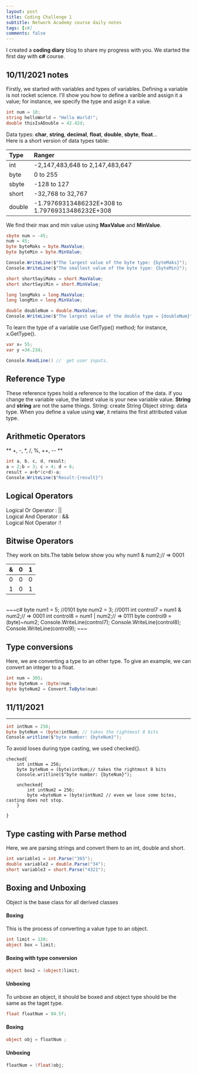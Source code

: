 ```yaml
---
layout: post
title: Coding Challenge 1
subtitle: Network Academy course daily notes 
tags: [c#]
comments: false
---
```


I created a **coding diary** blog to share my progress with you. We started the first day with **c#** course.
## 10/11/2021 notes
Firstly, we started with variables and types of variables. Defining a variable is not rocket science. I'll show you how to define a varible and assign it a value; for instance, we specify the type and asign it a value.
```c#
int num = 10;
string helloWorld = "Hello World!";
double thisIsADouble = 42.42d;
```
Data types: **char**, **string**, **decimal**, **float**, **double**, **sbyte**, **float**...<br>
Here is a short version of data types table:<br>

| Type | Ranger | 
| :------ |:--- |
| int | -2,147,483,648 to 2,147,483,647 |
| byte | 0 to 255 |
| sbyte | -128 to 127 |
| short | -32,768 to 32,767 |
| double | -1.79769313486232E+308 to 1.79769313486232E+308 |

We find their max and min value using **MaxValue** and **MinValue**.
```c#
sbyte num = -45;
num = 45;
byte byteMaks = byte.MaxValue;
byte byteMin = byte.MinValue;

Console.WriteLine($"The largest value of the byte type: {byteMaks}");
Console.WriteLine($"The smallest value of the byte type: {byteMin}");

short shortSayiMaks = short.MaxValue;
short shortSayiMin = short.MinValue;

long longMaks = long.MaxValue;
long longMin = long.MinValue;

double doubleNum = double.MaxValue;
Console.WriteLine($"The largest value of the double type = {doubleNum}");
```
To learn the type of a variable use GetType() method; for instance, x.GetType().
~~~c#
var x= 55;
var y =34.23d; 

Console.ReadLine() //  get user inputs.
~~~

## Reference Type
These reference types hold a reference to the location of the data.
if you change the variable value, the latest value is your new variable value.
**String** and **string** are not the same things. String:  create String Object
string: data type. When you define a value using **var**, it retains the first attributed value type.


## Arithmetic Operators

** +, -, *, /, %, ++, -- **

~~~c#
int a, b, c, d, result;
a = 2;b = 3; c = 4; d = 6;
result = a+b*(c+d)-a;
Console.WriteLine($"Result:{result}")
~~~


## Logical Operators

Logical Or Operator : ||<br>
Logical And Operator : && <br>
Logical Not Operator :!


## Bitwise Operators
They work on bits.The table below show you why   num1 & num2;// =>    0001

| & | 0 | 1 | 
| :------ |:--- |:--- |
| 0 | 0 | 0 | 
| 1 | 0 | 1 |


<br>
~~~c#
byte num1 = 5; //0101
byte num2 = 3; //0011
int control7 = num1 & num2;// =>    0001
int control8 = num1 | num2;// =>    0111
byte control9 = (byte)~num2;
Console.WriteLine(control7);
Console.WriteLine(control8);
Console.WriteLine(control9);
~~~

## Type conversions
Here, we are converting a type to an other type. To give an example, we can convert an integer to a float.

~~~c#
int num = 305;
byte byteNum = (byte)num;
byte byteNum2 = Convert.ToByte(num)
~~~

## 11/11/2021
-------------------------------------------------------------
~~~c#
int intNum = 256;
byte byteNum = (byte)intNum; // takes the rightmost 8 bits 
Console.writline($"byte number: {byteNum}");
~~~
To avoid loses during type casting, we used checked{}.
~~~
checked{
    int intNum = 256;
    byte byteNum = (byte)intNum;// takes the rightmost 8 bits 
    Console.writline($"byte number: {byteNum}");

    unchecked{
        int ıntNum2 = 256;
        byte =byteNum = (byte)intNum2 // even we lose some bites, casting does not stop.
    }

} 
~~~

## Type casting with Parse method
Here, we are parsing strings and convert them to an int, double and short.
~~~c#
int variable1 = int.Parse("365");
double variable2 = double.Parse("34");
short variable3 = short.Parse("4321");
~~~

## Boxing and Unboxing
Object is the base class for all derived classes
#### Boxing
This is the process of converting  a value type to an object.

~~~c#
int limit = 120;
object box = limit;
~~~
#### Boxing with type conversion
~~~c#
object box2 = (object)limit;
~~~
#### Unboxing
To unboxe an object, it should be boxed and object type should be the same as the taget type.

~~~c#
float floatNum = 94.5f;
~~~
#### Boxing
~~~c#
object obj = floatNum ;
~~~
#### Unboxing
~~~c#
floatNum = (float)obj;
~~~
